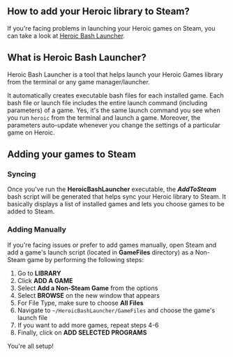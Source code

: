 ## How to add your Heroic library to Steam?
If you're facing problems in launching your Heroic games on Steam, you can take a look at [Heroic Bash Launcher](https://github.com/redromnon/HeroicBashLauncher).

## What is Heroic Bash Launcher?

Heroic Bash Launcher is a tool that helps launch your Heroic Games library from the terminal or any game manager/launcher. 

It automatically creates executable bash files for each installed game. Each bash file or launch file includes the entire launch command (including parameters) of a game. Yes, it's the same launch command you see when you run `heroic` from the terminal and launch a game. Moreover, the parameters auto-update whenever you change the settings of a particular game on Heroic.

## Adding your games to Steam

### Syncing
Once you've run the **HeroicBashLauncher** executable, the **_AddToSteam_** bash script will be generated that helps sync your Heroic library to Steam. It basically displays a list of installed games and lets you choose games to be added to Steam.

### Adding Manually
If you're facing issues or prefer to add games manually, open Steam and add a game's launch script (located in **GameFiles** directory) as a Non-Steam game by performing the following steps:

1. Go to **LIBRARY**
2. Click **ADD A GAME**
3. Select **Add a Non-Steam Game** from the options
4. Select **BROWSE** on the new window that appears
5. For File Type, make sure to choose **All Files**
6. Navigate to `~/HeroicBashLauncher/GameFiles` and choose the game's launch file
7. If you want to add more games, repeat steps 4-6
8. Finally, click on **ADD SELECTED PROGRAMS**  

You're all setup! 